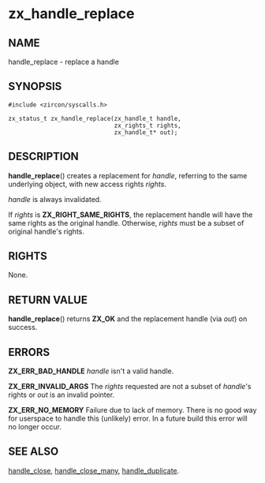 # zx_handle_replace

## NAME

<!-- Updated by update-docs-from-abigen, do not edit. -->

handle_replace - replace a handle

## SYNOPSIS

<!-- Updated by update-docs-from-abigen, do not edit. -->

```
#include <zircon/syscalls.h>

zx_status_t zx_handle_replace(zx_handle_t handle,
                              zx_rights_t rights,
                              zx_handle_t* out);
```

## DESCRIPTION

**handle_replace**() creates a replacement for *handle*, referring to
the same underlying object, with new access rights *rights*.

*handle* is always invalidated.

If *rights* is **ZX_RIGHT_SAME_RIGHTS**, the replacement handle will
have the same rights as the original handle. Otherwise, *rights* must be
a subset of original handle's rights.

## RIGHTS

<!-- Updated by update-docs-from-abigen, do not edit. -->

None.

## RETURN VALUE

**handle_replace**() returns **ZX_OK** and the replacement handle (via *out*)
on success.

## ERRORS

**ZX_ERR_BAD_HANDLE**  *handle* isn't a valid handle.

**ZX_ERR_INVALID_ARGS**  The *rights* requested are not a subset of
*handle*'s rights or *out* is an invalid pointer.

**ZX_ERR_NO_MEMORY**  Failure due to lack of memory.
There is no good way for userspace to handle this (unlikely) error.
In a future build this error will no longer occur.

## SEE ALSO

[handle_close](handle_close.md),
[handle_close_many](handle_close_many.md),
[handle_duplicate](handle_duplicate.md).
